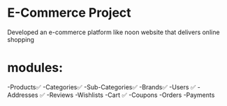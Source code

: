 # E-Commerce Project
Developed an e-commerce platform like noon website that delivers online shopping
# modules: 
-Products✅
-Categories✅
-Sub-Categories✅
-Brands✅
-Users ✅
-Addresses ✅
-Reviews
-Wishlists
-Cart ✅
-Coupons
-Orders
-Payments
